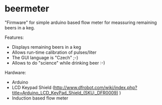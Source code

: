 # beermeter

"Firmware" for simple arduino based flow meter for meassuring remaining beers in a keg.

Features:

- Displays remaining beers in a keg 
- Allows run-time calibration of pulses/liter
- The GUI language is "Czech" ;-)
- Allows to do "science" while drinking beer :-)

Hardware:

- Arduino
- LCD Keypad Shield (http://www.dfrobot.com/wiki/index.php?title=Arduino_LCD_KeyPad_Shield_(SKU:_DFR0009) )
- Induction based flow meter
